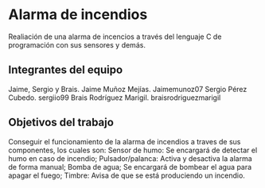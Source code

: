 # Alarma de incendios
Realiación de una alarma de incencios a través del lenguaje C de programación con sus sensores y demás.
## Integrantes del equipo
Jaime, Sergio y Brais.
Jaime Muñoz Mejías. Jaimemunoz07
Sergio Pérez Cubedo. sergiio99
Brais Rodríguez Marigil. braisrodriguezmarigil
## Objetivos del trabajo
Conseguir el funcionamiento de la alarma de incendios a traves de sus componentes, los cuales son:
Sensor de humo: Se encargará de detectar el humo en caso de incendio; Pulsador/palanca: Activa y desactiva la alarma de forma manual; Bomba de agua; Se encargará de bombear el agua para apagar el fuego; Timbre: Avisa de que se está produciendo un incendio.

